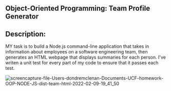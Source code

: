 ## Object-Oriented Programming: Team Profile Generator

## Description:
MY task is to build a Node.js command-line application that takes in information about employees on a software engineering team, then generates an HTML webpage that displays summaries for each person. I've writen a unit test for every part of my code to ensure that it passes each test.

![screencapture-file-Users-dondremclenan-Documents-UCF-homework-OOP-NODE-JS-dist-team-html-2022-02-09-19_41_50](https://user-images.githubusercontent.com/69438529/153315199-efeea9da-3326-4436-b51b-1fb7c96a39bb.png)





